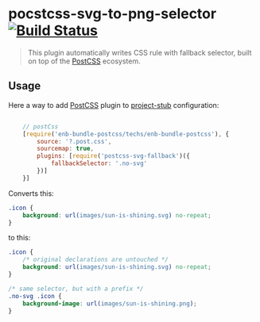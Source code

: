 # pocstcss-svg-to-png-selector [![Build Status](https://secure.travis-ci.org/justim/postcss-svg-fallback.png)](https://travis-ci.org/justim/postcss-svg-fallback)

> This plugin  automatically writes CSS rule with fallback selector, built on top of the [PostCSS] ecosystem.

## Usage


Here a way to add [PostCSS] plugin to [project-stub](https://github.com/bem/project-stub) configuration:

```js

	// postCss
	[require('enb-bundle-postcss/techs/enb-bundle-postcss'), {
		source: '?.post.css',
		sourcemap: true,
		plugins: [require('postcss-svg-fallback')({
			fallbackSelector: '.no-svg'
		})]
	}]


```


Converts this:

```css
.icon {
	background: url(images/sun-is-shining.svg) no-repeat;
}
```

to this:

```css
.icon {
	/* original declarations are untouched */
	background: url(images/sun-is-shining.svg) no-repeat;
}

/* same selector, but with a prefix */
.no-svg .icon {
	background-image: url(images/sun-is-shining.png);
}
```
[PostCSS]: https://github.com/postcss/postcss

